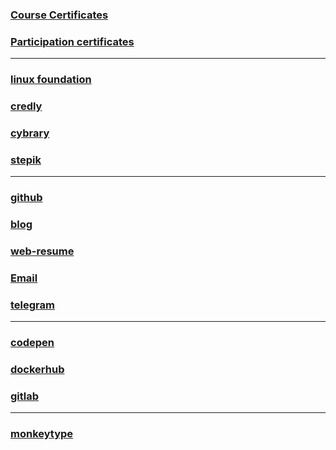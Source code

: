 ### [Course Certificates](https://github.com/Jahamars/sert/tree/main/course-certificates)  
### [Participation certificates](https://github.com/Jahamars/sert/tree/main/participation-certificates)

---

### [linux foundation](https://openprofile.dev/profile/jahamars)
### [credly](https://www.credly.com/users/jahongir/)
### [cybrary](https://app.cybrary.it/profile/jahamarsi)
### [stepik](https://stepik.org/users/575177703/profile)

---

### [github](https://github.com/jahamars/)
### [blog](https://mars.mixa.site/projects)
### [web-resume](https://jahamars.github.io/)
### [Email](jahamarsi@gmail.com)
### [telegram](https://t.me/gruvboxx)

--- 

### [codepen](https://codepen.io/jahamarsi)
### [dockerhub](https://hub.docker.com/u/jahamars)
### [gitlab](https://gitlab.com/jahamarsi1)

---

### [monkeytype](https://monkeytype.com/profile/lvl999)

